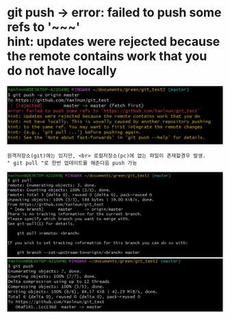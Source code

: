 # git push -> error: failed to push some refs to '~~~' <br> hint: updates were rejected because the remote contains work that you do not have locally

![1](./img/1.jpg)

    원격저장소(git)에는 있지만, <br> 로컬저장소(pc)에 없는 파일이 존재할경우 발생.
    " git pull "로 한번 업데이트를 해준다음 push 가능

![2](./img/2.jpg)
![3](./img/3.jpg)
